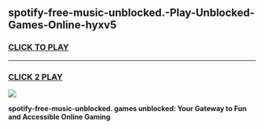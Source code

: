 
## spotify-free-music-unblocked.-Play-Unblocked-Games-Online-hyxv5
<h3>
<a href="https://premium76.site?title=spotify-free-music-unblocked.&ref=25A">CLICK TO PLAY</a></h3>
<hr>

<h3>
<a href="https://premium76.site?title=spotify-free-music-unblocked.&ref=25A">CLICK 2 PLAY</a>
  
</h3>

<a href="https://premium76.site?title=spotify-free-music-unblocked.&ref=25A"><img src="https://clearcache.store/games.png"></a>


**spotify-free-music-unblocked. games unblocked: Your Gateway to Fun and Accessible Online Gaming**
